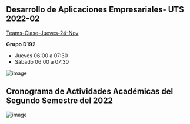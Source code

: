 ## Desarrollo de Aplicaciones Empresariales- UTS 2022-02

[Teams-Clase-Jueves-24-Nov](https://teams.microsoft.com/l/meetup-join/19%3aNLyomYdBft06Ksejq-mKgBvy7sNnDTTN6ugsFZhI_P81%40thread.tacv2/1668988913102?context=%7b%22Tid%22%3a%228c28de3c-6c8e-40a2-beec-bd8827b92802%22%2c%22Oid%22%3a%2263c75d32-d6ad-4b53-a9e7-fe9a128c7421%22%7d)


**Grupo D192**

- Jueves  06:00 a 07:30  
- Sábado  06:00 a 07:30

![image](https://user-images.githubusercontent.com/31961588/202433409-1b9e0aa7-b7bb-4cb6-a106-9b1a91b011f4.png)



## Cronograma de Actividades Académicas del Segundo Semestre del 2022 

![image](https://user-images.githubusercontent.com/31961588/184508750-a3f3fe1f-0707-47f8-84d7-6a0b23e57162.png)

